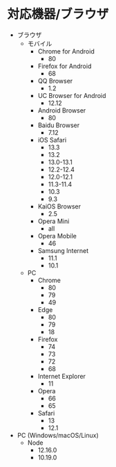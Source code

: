 # 対応機器/ブラウザ

* ブラウザ
  * モバイル
    * Chrome for Android
      * 80
    * Firefox for Android
      * 68
    * QQ Browser
      * 1.2
    * UC Browser for Android
      * 12.12
    * Android Browser
      * 80
    * Baidu Browser
      * 7.12
    * iOS Safari
      * 13.3
      * 13.2
      * 13.0-13.1
      * 12.2-12.4
      * 12.0-12.1
      * 11.3-11.4
      * 10.3
      * 9.3
    * KaiOS Browser
      * 2.5
    * Opera Mini
      * all
    * Opera Mobile
      * 46
    * Samsung Internet
      * 11.1
      * 10.1
  * PC
    * Chrome
      * 80
      * 79
      * 49
    * Edge
      * 80
      * 79
      * 18
    * Firefox
      * 74
      * 73
      * 72
      * 68
    * Internet Explorer
      * 11
    * Opera
      * 66
      * 65
    * Safari
      * 13
      * 12.1
* PC (Windows/macOS/Linux)
  * Node
    * 12.16.0
    * 10.19.0
